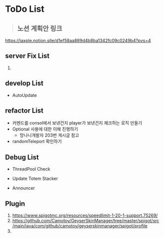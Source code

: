 # ToDo List
> ## 노션 계획안 링크
https://jaxple.notion.site/d1ef58aa889d4b8ba1342fc09c0249b4?pvs=4

## server Fix List
1. 

## develop List
* AutoUpdate 

## refactor List
* 커멘드를 consol에서 보낸건지 player가 보낸건지 체크하는 로직 만들기
* Optional 사용에 대한 이해 진행하기
  * 망나니개발자 203번 게시글 참고
* randomTeleport 확인하기

## Debug List
*  ThreadPool Check
*  Update Totem Stacker

* Announcer


## Plugin
1. https://www.spigotmc.org/resources/speedlimit-1-20-1-support.75269/
2. https://github.com/Camotoy/GeyserSkinManager/tree/master/spigot/src/main/java/com/github/camotoy/geyserskinmanager/spigot/profile
3. 